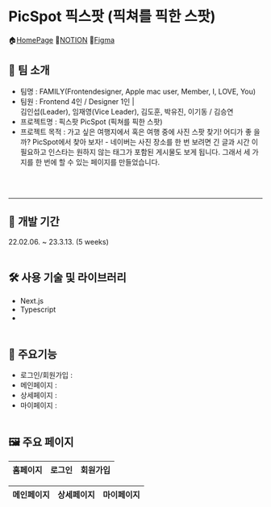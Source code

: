 # PicSpot 픽스팟 (픽쳐를 픽한 스팟)

🏠[HomePage](http://52.78.216.230/)
🔗[NOTION](https://www.notion.so/TEAM-2-_FAMILY-784e6ae20d7c499fa9df5620592f5d93)
📐[Figma](https://www.figma.com/file/9cv3rhM9sjGuRCgVGxOLPD/Project_%ED%94%BD%EC%8A%A4%ED%8C%9F?node-id=0%3A1&t=N5kTxggsQwbvT68F-0)

## 🌼 팀 소개

- 팀명 : FAMILY(Frontendesigner, Apple mac user, Member, I, LOVE, You)
- 팀원 : Frontend 4인 / Designer 1인 | <br> 김인섭(Leader), 임재영(Vice Leader),
  김도훈, 박유진, 이기동 / 김승연
- 프로젝트명 : 픽스팟 PicSpot (픽쳐를 픽한 스팟)
- 프로젝트 목적 : 가고 싶은 여행지에서 혹은 여행 중에 사진 스팟 찾기! 어디가 좋
  을까? PicSpot에서 찾아 보자! - 네이버는 사진 장소를 한 번 보려면 긴 글과 시간
  이 필요하고 인스타는 원하지 않는 태그가 포함된 게시물도 보게 됩니다. 그래서 세
  가지를 한 번에 할 수 있는 페이지를 만들었습니다. <br>

<br>
<br>

---

## 📆 개발 기간

22.02.06. ~ 23.3.13. (5 weeks) <br> <br>

## 🛠 사용 기술 및 라이브러리

- Next.js
- Typescript
- <br>
  <br>

## 🌈 주요기능

- 로그인/회원가입 :
- 메인페이지 :
- 상세페이지 :
- 마이페이지 : <br> <br>

## 🖼 주요 페이지

| 홈페이지 | 로그인 | 회원가입 |
| -------- | ------ | -------- |

| 메인페이지 | 상세페이지 | 마이페이지 |
| ---------- | ---------- | ---------- |
